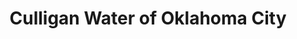 ---
title: "Culligan Water of Oklahoma City"
url: /oklahoma-city/culligan-water-of-oklahoma-city/
shop: trade
---